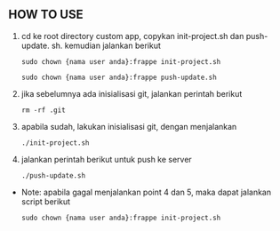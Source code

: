 HOW TO USE
----------------------

1. cd ke root directory custom app, copykan init-project.sh dan push-update.
sh. kemudian jalankan berikut

    `sudo chown {nama user anda}:frappe init-project.sh`
   
    `sudo chown {nama user anda}:frappe push-update.sh`

3. jika sebelumnya ada inisialisasi git, jalankan perintah berikut

    `rm -rf .git`

4. apabila sudah, lakukan inisialisasi git, dengan menjalankan

    `./init-project.sh`

5. jalankan perintah berikut untuk push ke server

    `./push-update.sh`

* Note:
  apabila gagal menjalankan point 4 dan 5, maka dapat jalankan script berikut

    `sudo chown {nama user anda}:frappe init-project.sh`

